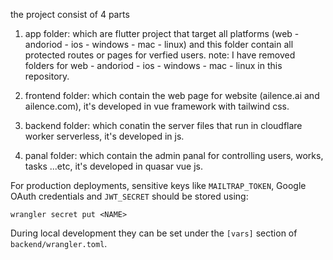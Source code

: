 the project consist of 4 parts

1) app folder: which are flutter project that target all platforms (web - andoriod - ios - windows - mac - linux) and this folder contain all protected routes or pages for verfied users.
  note: I have removed folders for web - andoriod - ios - windows - mac - linux in this repository.

2) frontend folder: which contain the web page for website (ailence.ai and ailence.com), it's developed in vue framework with tailwind css.

3) backend folder: which conatin the server files that run in cloudflare worker serverless, it's developed in js.

4) panal folder: which contain the admin panal for controlling users, works, tasks ...etc, it's developed in quasar vue js.

For production deployments, sensitive keys like `MAILTRAP_TOKEN`, Google OAuth credentials and `JWT_SECRET` should be stored using:

```
wrangler secret put <NAME>
```

During local development they can be set under the `[vars]` section of `backend/wrangler.toml`.
